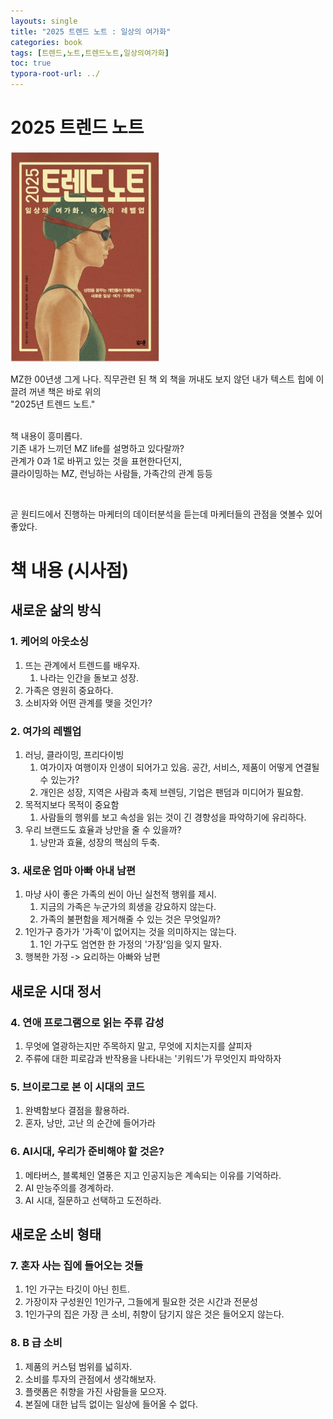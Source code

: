 ```yaml
---
layouts: single
title: "2025 트렌드 노트 : 일상의 여가화"
categories: book
tags: [트렌드,노트,트렌드노트,일상의여가화]
toc: true
typora-root-url: ../
---
```


# 2025 트렌드 노트



<img src="/images/2025-02-01-book-2025-trend-note/book.png" alt="image-20250201145514391" style="zoom:33%;" /> 









<br> 

MZ한 00년생 그게 나다. 
직무관련 된 책 외 책을 꺼내도 보지 않던 내가 텍스트 힙에 이끌려 꺼낸 책은 바로 위의   
"2025년 트렌드 노트."   
<br>

책 내용이 흥미롭다.   
기존 내가 느끼던 MZ life를 설명하고 있다랄까?   
관계가 0과 1로 바뀌고 있는 것을 표현한다던지,   
클라이밍하는 MZ, 런닝하는 사람들, 가족간의 관계 등등   

<br> 

곧  원티드에서 진행하는 마케터의 데이터분석을 듣는데 마케터들의 관점을 엿볼수 있어 좋았다.  





# 책 내용 (시사점)

## 새로운 삶의 방식 

### 1. 케어의 아웃소싱

1. 뜨는 관계에서 트렌드를 배우자. 
   1. 나라는 인간을 돌보고 성장.
2. 가족은 영원히 중요하다. 
3. 소비자와 어떤 관계를 맺을 것인가? 





### 2. 여가의 레벨업 

1. 러닝, 클라이밍, 프리다이빙
   1. 여가이자 여행이자 인생이 되어가고 있음. 공간, 서비스, 제품이 어떻게 연결될 수 있는가? 
   2. 개인은 성장, 지역은 사람과 축제 브렌딩, 기업은 팬덤과 미디어가 필요함. 
2. 목적지보다 목적이 중요함
   1. 사람들의 행위를 보고 속성을 읽는 것이 긴 경향성을 파악하기에 유리하다. 
3. 우리 브랜드도 효율과 낭만을 줄 수 있을까?
   1. 낭만과 효율, 성장의 핵심의 두축. 





### 3. 새로운 엄마 아빠 아내 남편 

1. 마냥 사이 좋은 가족의 씬이 아닌 실천적 행위를 제시.
   1. 지금의 가족은 누군가의 희생을 강요하지 않는다. 
   2. 가족의 불편함을 제거해줄 수 있는 것은 무엇일까? 
2. 1인가구 증가가 '가족'이 없어지는 것을 의미하지는 않는다. 
   1. 1인 가구도 엄연한 한 가정의 '가장'임을 잊지 말자.
3. 행복한 가정 -> 요리하는 아빠와 남편 





## 새로운 시대 정서 

### 4. 연애 프로그램으로 읽는 주류 감성 

1. 무엇에 열광하는지만 주목하지 말고, 무엇에 지치는지를 살피자 
2. 주류에 대한 피로감과 반작용을 나타내는 '키워드'가 무엇인지 파악하자 





### 5. 브이로그로 본 이 시대의 코드 

1. 완벽함보다 결점을 활용하라. 
2. 혼자, 낭만, 고난 의 순간에 들어가라 





### 6. AI시대, 우리가 준비해야 할 것은? 

1. 메타버스, 블록체인 열풍은 지고 인공지능은 계속되는 이유를 기억하라. 
2. AI 만능주의를 경계하라. 
3. AI 시대, 질문하고 선택하고 도전하라. 





## 새로운 소비 형태 

### 7. 혼자 사는 집에 들어오는 것들 

1. 1인 가구는 타깃이 아닌 힌트. 
2. 가장이자 구성원인 1인가구, 그들에게 필요한 것은 시간과 전문성 
3. 1인가구의 집은 가장 큰 소비, 취향이 담기지 않은 것은 들어오지 않는다. 





### 8. B 급 소비 

1. 제품의 커스텀 범위를 넓히자.
2. 소비를 투자의 관점에서 생각해보자. 
3. 플랫폼은 취향을 가진 사람들을 모으자.
4.  본질에 대한 납득 없이는 일상에 들어올 수 없다. 







